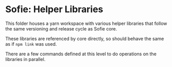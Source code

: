# Sofie: Helper Libraries

This folder houses a yarn workspace with various helper libraries that follow the same versioning and release cycle as Sofie core.

These libraries are referenced by core directly, so should behave the same as if `npm link` was used.

There are a few commands defined at this level to do operations on the libraries in parallel.
